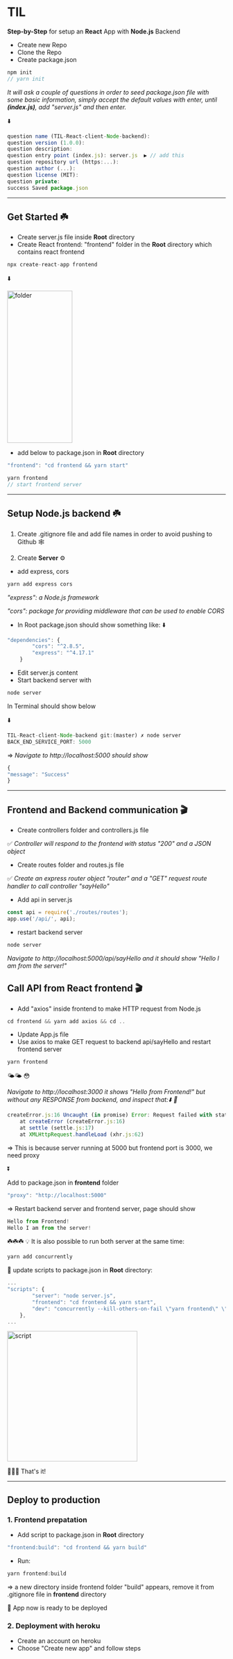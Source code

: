 # TIL

**Step-by-Step** for setup an **React** App with **Node.js** Backend

- Create new Repo
- Clone the Repo
- Create package.json

```jsx
npm init
// yarn init
```

_It will ask a couple of questions in order to seed package.json file with some basic information, simply accept the default values with enter, until **(index.js)**, add "server.js" and then enter._

⬇️

```jsx
question name (TIL-React-client-Node-backend):
question version (1.0.0):
question description:
question entry point (index.js): server.js  ▶️ // add this
question repository url (https:...):
question author (...):
question license (MIT):
question private:
success Saved package.json
```

<hr />

## Get Started ☘️

- Create server.js file inside **Root** directory
- Create React frontend: "frontend" folder in the **Root** directory which contains react frontend

```jsx
npx create-react-app frontend
```

⬇️

<img src='frontend/public/folder.png' height='350px' width='150px' alt='folder'>

- add below to package.json in **Root** directory

```jsx
"frontend": "cd frontend && yarn start"
```

```jsx
yarn frontend
// start frontend server
```

<hr />

## Setup Node.js backend ☘️

1. Create .gitignore file and add file names in order to avoid pushing to Github 🕸

2. Create **Server** ⚙️

- add express, cors

```jsx
yarn add express cors
```

_"express": a Node.js framework_

_"cors": package for providing middleware that can be used to enable CORS_

- In Root package.json should show something like: ⬇️

```jsx
"dependencies": {
		"cors": "^2.8.5",
		"express": "^4.17.1"
	}
```

- Edit server.js content
- Start backend server with

```jsx
node server
```

In Terminal should show below

⬇️

```jsx
TIL-React-client-Node-backend git:(master) ✗ node server
BACK_END_SERVICE_PORT: 5000
```

=> _Navigate to http://localhost:5000 should show_

```jsx
{
"message": "Success"
}
```

<hr />

## Frontend and Backend communication 🎬

- Create controllers folder and controllers.js file

✅ _Controller will respond to the frontend with status "200" and a JSON object_

- Create routes folder and routes.js file

✅ _Create an express router object "router" and a "GET" request route handler to call controller "sayHello"_

- Add api in server.js

```jsx
const api = require('./routes/routes');
app.use('/api/', api);
```

- restart backend server

```jsx
node server
```

_Navigate to http://localhost:5000/api/sayHello and it should show "Hello I am from the server!"_

## Call API from React frontend 🎬

- Add "axios" inside frontend to make HTTP request from Node.js

```jsx
cd frontend && yarn add axios && cd ..
```

- Update App.js file
- Use axios to make GET request to backend api/sayHello and restart frontend server

```jsx
yarn frontend
```

🌤🌤 😳

_Navigate to http://localhost:3000 it shows "Hello from Frontend!" but without any RESPONSE from backend, and inspect that:⬇️ 👀_

```jsx
createError.js:16 Uncaught (in promise) Error: Request failed with status code 404
    at createError (createError.js:16)
    at settle (settle.js:17)
    at XMLHttpRequest.handleLoad (xhr.js:62)
```

=> This is because server running at 5000 but frontend port is 3000, we need proxy

⏬

Add to package.json in **frontend** folder

```jsx
"proxy": "http://localhost:5000"
```

=> Restart backend server and frontend server, page should show

```jsx
Hello from Frontend!
Hello I am from the server!
```

☘️☘️☘️
💡 It is also possible to run both server at the same time:

```jsx
yarn add concurrently
```

🔮 update scripts to package.json in **Root** directory:

```jsx
...
"scripts": {
		"server": "node server.js",
		"frontend": "cd frontend && yarn start",
		"dev": "concurrently --kill-others-on-fail \"yarn frontend\" \"yarn server\""
	},
...
```

<img src='frontend/public/yarnDev.png' height='300px'  alt='script'>

💫💫💫 That's it!

<hr />

## Deploy to production

### 1. Frontend prepatation

- Add script to package.json in **Root** directory

```jsx
"frontend:build": "cd frontend && yarn build"
```

- Run:

```jsx
yarn frontend:build
```

=> a new directory inside frontend folder "build" appears, remove it from .gitignore file in **frontend** directory

🌟 App now is ready to be deployed

### 2. Deployment with heroku

- Create an account on heroku
- Choose "Create new app" and follow steps
